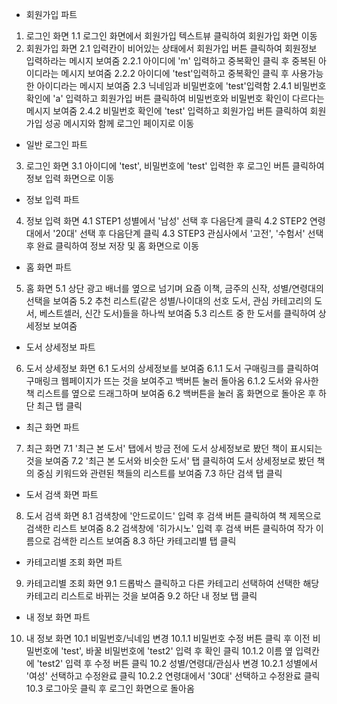 - 회원가입 파트
1. 로그인 화면
1.1 로그인 화면에서 회원가입 텍스트뷰 클릭하여 회원가입 화면 이동
2. 회원가입 화면
2.1 입력칸이 비어있는 상태에서 회원가입 버튼 클릭하여 회원정보 입력하라는 메시지 보여줌
2.2.1 아이디에 'm' 입력하고 중복확인 클릭 후 중복된 아이디라는 메시지 보여줌
2.2.2 아이디에 'test'입력하고 중복확인 클릭 후 사용가능한 아이디라는 메시지 보여줌
2.3 닉네임과 비밀번호에 'test'입력함
2.4.1 비밀번호 확인에 'a' 입력하고 회원가입 버튼 클릭하여 비밀번호와 비밀번호 확인이 다르다는 메시지 보여줌
2.4.2 비밀번호 확인에 'test' 입력하고 회원가입 버튼 클릭하여 회원가입 성공 메시지와 함께 로그인 페이지로 이동

- 일반 로그인 파트
3. 로그인 화면
3.1 아이디에 'test', 비밀번호에 'test' 입력한 후 로그인 버튼 클릭하여 정보 입력 화면으로 이동

- 정보 입력 파트
4. 정보 입력 화면
4.1 STEP1 성별에서 '남성' 선택 후 다음단계 클릭
4.2 STEP2 연령대에서 '20대' 선택 후 다음단계 클릭
4.3 STEP3 관심사에서 '고전', '수험서' 선택 후 완료 클릭하여 정보 저장 및 홈 화면으로 이동

- 홈 화면 파트
5. 홈 화면
5.1 상단 광고 배너를 옆으로 넘기며 요즘 이책, 금주의 신작, 성별/연령대의 선택을 보여줌
5.2 추천 리스트(같은 성별/나이대의 선호 도서, 관심 카테고리의 도서, 베스트셀러, 신간 도서)들을 하나씩 보여줌 
5.3 리스트 중 한 도서를 클릭하여 상세정보 보여줌

- 도서 상세정보 파트
6. 도서 상세정보 화면
6.1 도서의 상세정보를 보여줌
6.1.1 도서 구매링크를 클릭하여 구매링크 웹페이지가 뜨는 것을 보여주고 백버튼 눌러 돌아옴
6.1.2 도서와 유사한 책 리스트를 옆으로 드래그하며 보여줌
6.2 백버튼을 눌러 홈 화면으로 돌아온 후 하단 최근 탭 클릭

- 최근 화면 파트
7. 최근 화면
7.1 '최근 본 도서' 탭에서 방금 전에 도서 상세정보로 봤던 책이 표시되는 것을 보여줌
7.2 '최근 본 도서와 비슷한 도서' 탭 클릭하여 도서 상세정보로 봤던 책의 중심 키워드와 관련된 책들의 리스트를 보여줌
7.3 하단 검색 탭 클릭

- 도서 검색 화면 파트
8. 도서 검색 화면
8.1 검색창에 '안드로이드' 입력 후 검색 버튼 클릭하여 책 제목으로 검색한 리스트 보여줌
8.2 검색창에 '히가시노' 입력 후 검색 버튼 클릭하여 작가 이름으로 검색한 리스트 보여줌
8.3 하단 카테고리별 탭 클릭 

- 카테고리별 조회 화면 파트
9. 카테고리별 조회 화면
9.1 드롭박스 클릭하고 다른 카테고리 선택하여 선택한 해당 카테고리 리스트로 바뀌는 것을 보여줌
9.2 하단 내 정보 탭 클릭

- 내 정보 화면 파트
10. 내 정보 화면 
10.1 비밀번호/닉네임 변경
10.1.1 비밀번호 수정 버튼 클릭 후 이전 비밀번호에 'test', 바꿀 비밀번호에 'test2' 입력 후 확인 클릭
10.1.2 이름 옆 입력칸에 'test2' 입력 후 수정 버튼 클릭
10.2 성별/연령대/관심사 변경
10.2.1 성별에서 '여성' 선택하고 수정완료 클릭
10.2.2 연령대에서 '30대' 선택하고 수정완료 클릭
10.3 로그아웃 클릭 후 로그인 화면으로 돌아옴 
